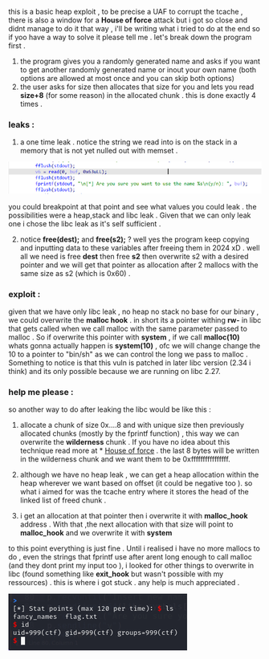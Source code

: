 this is a basic heap exploit , to be precise a UAF to corrupt the tcache , there is also a window for a **House of force** attack but i got so close and didnt manage to do it that way , i'll be writing what i tried to do at the end so if yoo have a way to solve it please tell me . 
let's break down the program first . 
1. the program gives you a randomly generated name and asks if you want to get another randomly generated name or inout your own name (both options are allowed at most once  and you can skip both options)
2. the user asks for size then allocates that size for you and lets you read **size+8** (for some reason) in the allocated chunk . this is done exactly 4 times . 

### leaks : 
1. a one time leak . notice the string we read into is on the stack in a memory that is not yet nulled out with memset . 

![bug1](../img/ida-bug-fancy.png)

you could breakpoint at that point and see what values you could leak . the possibilities were a heap,stack and libc leak . Given that we can only leak one i chose the libc leak as it's self sufficient . 

2. notice **free(dest);** and **free(s2);** ? well yes the program keep copying and inputting data to these variables after freeing them in 2024 xD
. well all we need is free **dest** then free **s2** then overwrite s2 with a desired pointer and we will get that pointer as allocation after 2 mallocs with the same size as s2 (which is 0x60) . 

### exploit : 

given that we have only libc leak , no heap no stack no base for our binary , we could overwrite the **malloc hook** . in short its a pointer withing **rw-** in libc that gets called when we call malloc with the same parameter passed to malloc . So if overwrite this pointer with **system** , if we call **malloc(10)** whats gonna actually happen is **system(10)** , ofc we will change change the 10 to a pointer to "bin/sh"
as we can control the long we pass to malloc . 
Something to notice is that this vuln is patched in later libc version (2.34 i think) and its only possible because we are running on libc 2.27. 

### help me please :
so another way to do after leaking the libc would be like this :
1. allocate a chunk of size 0x....8 and with unique size then previously allocated chunks (mostly by the fprintf function) , this way we can overwrite the **wilderness** chunk . If you have no idea about this technique read more at * [House of force](https://adamgold.github.io/posts/basic-heap-exploitation-house-of-force/) . the last 8 bytes will be written in the wilderness chunk and we want them to be 0xffffffffffffffff. 

2. although we have no heap leak , we can get a heap allocation within the heap wherever we want based on offset (it could be negative too ). so what i aimed for was the tcache entry where it stores the head of the linked list of freed chunk . 

3. i get an allocation at that pointer then i overwrite it with **malloc_hook** address . With that ,the next allocation with that size will point to **malloc_hook** and we overwrite it with **system**

to this point everything is just fine . Until i realised i have no more mallocs to do , even the strings that fprintf use after arent long enough to call malloc (and they dont print my input too ), i looked for other things to overwrite in libc (found something like **exit_hook** but wasn't possible with my ressources) . this is where i got stuck . any help is much appreciated .


![win](../img/win-fancy.png)

